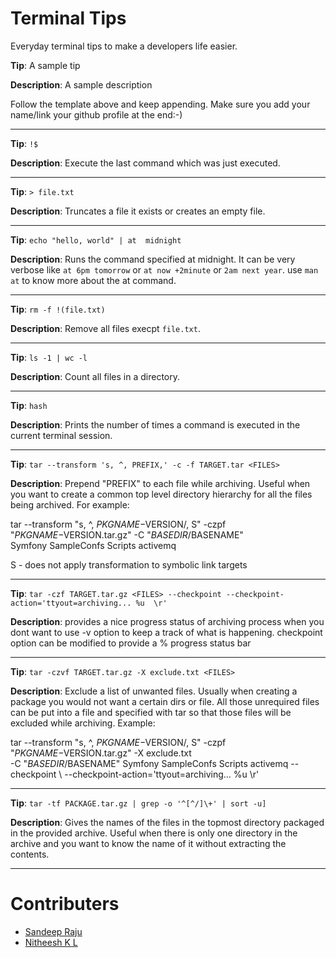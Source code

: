 Terminal Tips
=============
Everyday terminal tips to make a developers life easier.


**Tip**: A sample tip

**Description**: A sample description

Follow the template above and keep appending. Make sure you add your name/link your github profile at the end:-)

---

**Tip**: `!$`

**Description**: Execute the last command which was just executed.

---

**Tip**: `> file.txt`

**Description**: Truncates a file it exists or creates an empty file.


---

**Tip**: `echo "hello, world" | at  midnight`

**Description**: Runs the command specified at midnight. It can be very verbose like `at 6pm tomorrow` or `at now +2minute` or `2am next year`. use `man at` to know more about the at command.

---

**Tip**: `rm -f !(file.txt)`

**Description**: Remove all files execpt `file.txt`.

---

**Tip**: `ls -1 | wc -l`

**Description**: Count all files in a directory. 

---

**Tip**: `hash`

**Description**: Prints the number of times a command is executed in the current terminal session.

---

**Tip**: `tar --transform 's, ^, PREFIX,' -c -f TARGET.tar <FILES>`

**Description**: Prepend "PREFIX" to each file while archiving. Useful when you
want to create a common top level directory hierarchy for all the files being
archived. For example:

tar --transform "s, ^, $PKGNAME-$VERSION/, S" -czpf "$PKGNAME-$VERSION.tar.gz" -C "$BASEDIR/$BASENAME" \
Symfony SampleConfs Scripts activemq

S - does not apply transformation to symbolic link targets

----

**Tip**: `tar -czf TARGET.tar.gz <FILES> --checkpoint --checkpoint-action='ttyout=archiving... %u  \r'`

**Description**: provides a nice progress status of archiving process when you
dont want to use -v option to keep a track of what is happening. checkpoint
option can be modified to provide a % progress status bar

----

**Tip**: `tar -czvf TARGET.tar.gz -X exclude.txt <FILES>`

**Description**: Exclude a list of unwanted files. Usually when creating a
package you would not want a certain dirs or file. All those unrequired files
can be put into a file and specified with tar so that those files will be
excluded while archiving.
Example:

tar --transform "s, ^, $PKGNAME-$VERSION/, S" -czpf "$PKGNAME-$VERSION.tar.gz" -X exclude.txt \
-C "$BASEDIR/$BASENAME" Symfony SampleConfs Scripts activemq --checkpoint \ 
--checkpoint-action='ttyout=archiving... %u  \r'

---

**Tip**: `tar -tf PACKAGE.tar.gz | grep -o '^[^/]\+' | sort -u]`

**Description**: Gives the names of the files in the topmost directory packaged
in the provided archive. Useful when there is only one directory in the archive
and you want to know the name of it without extracting the contents.

---



Contributers
============

* [Sandeep Raju](http://github.com/sandeepraju/)
* [Nitheesh K L](http://github.com/nitheeshkl/)
